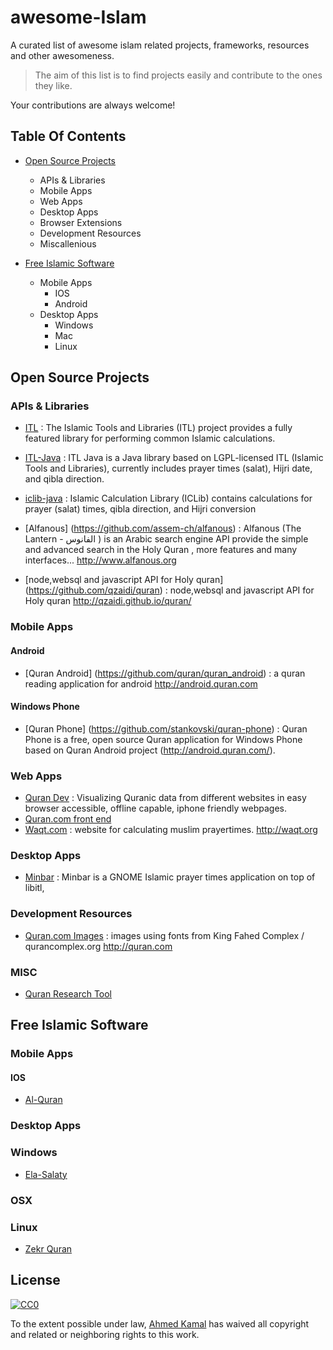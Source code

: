 # awesome-Islam
A curated list of awesome islam related projects, frameworks, resources and other awesomeness. 

> The aim of this list is to find projects easily and contribute to the ones they like.

Your contributions are always welcome!

## Table Of Contents
- [Open Source Projects](#open-source-projects)
  - APIs & Libraries
  - Mobile Apps
  - Web Apps
  - Desktop Apps
  - Browser Extensions
  - Development Resources
  - Miscallenious
  
- [Free Islamic Software](#free-islamci-software)
  - Mobile Apps
    - IOS
    - Android
  - Desktop Apps
    - Windows
    - Mac
    - Linux

## Open Source Projects
### APIs & Libraries

- [ITL](https://github.com/arabeyes-org/ITL) : The Islamic Tools and Libraries (ITL) project provides a fully featured library for performing common Islamic calculations.
-  [ITL-Java](https://github.com/fikr4n/itl-java) : ITL Java is a Java library based on LGPL-licensed ITL (Islamic Tools and Libraries), currently includes prayer times (salat), Hijri date, and qibla direction.
- [iclib-java](https://github.com/fikr4n/iclib-java) : Islamic Calculation Library (ICLib) contains calculations for prayer (salat) times, qibla direction, and Hijri conversion
- [Alfanous] (https://github.com/assem-ch/alfanous) : Alfanous (The Lantern - الفانوس ) is an Arabic search engine API provide the simple and advanced search in the Holy Quran , more features and many interfaces... http://www.alfanous.org

- [node,websql and javascript API for Holy quran] (https://github.com/qzaidi/quran) : node,websql and javascript API for Holy quran http://qzaidi.github.io/quran/

### Mobile Apps
#### Android
  
  - [Quran Android] (https://github.com/quran/quran_android) : a quran reading application for android http://android.quran.com

#### Windows Phone
  - [Quran Phone] (https://github.com/stankovski/quran-phone) : Quran Phone is a free, open source Quran application for Windows Phone based on Quran Android project (http://android.quran.com/). 

### Web Apps
  - [Quran Dev](https://github.com/qurandev/qurandev) : Visualizing Quranic data from different websites in easy browser accessible, offline capable, iphone friendly webpages.
  - [Quran.com front end](https://github.com/quran/quran.com-frontend)
  - [Waqt.com](https://github.com/quran/waqt.org) : website for calculating muslim prayertimes. http://waqt.org
### Desktop Apps

- [Minbar](https://github.com/arabeyes-org/ITL-programs/tree/master/minbar) : Minbar is a GNOME Islamic prayer times application on top of libitl,

### Development Resources

- [Quran.com Images](https://github.com/quran/quran.com-images) : images using fonts from King Fahed Complex / qurancomplex.org http://quran.com

### MISC

- [Quran Research Tool](https://github.com/oazabir/Quran)


## Free Islamic Software
### Mobile Apps
#### IOS

- [Al-Quran](https://itunes.apple.com/app/iphoneislam-mushaf-mshf-ay/id328962407?mt=8)

### Desktop Apps
### Windows
- [Ela-Salaty](http://www.ela-salaty.com/)

### OSX

### Linux

- [Zekr Quran](http://zekr.org/quran/en/quran-for-linux)

## License

[![CC0](http://i.creativecommons.org/p/zero/1.0/88x31.png)](http://creativecommons.org/publicdomain/zero/1.0/)

To the extent possible under law, [Ahmed Kamal](http://github.com/AhmedKamal/) has waived all copyright and related or neighboring rights to this work.

